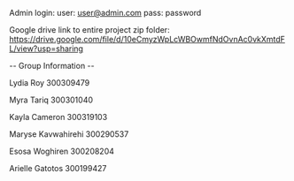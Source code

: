 Admin login: user: user@admin.com pass: password 

Google drive link to entire project zip folder: https://drive.google.com/file/d/10eCmyzWpLcWBOwmfNdOvnAc0vkXmtdFL/view?usp=sharing

-- Group Information --

Lydia Roy 300309479

Myra Tariq 300301040

Kayla Cameron 300319103

Maryse Kavwahirehi 300290537

Esosa Woghiren 300208204

Arielle Gatotos 300199427
